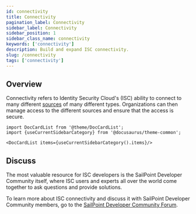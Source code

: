 ```yaml
---
id: connectivity
title: Connectivity
pagination_label: Connectivity
sidebar_label: Connectivity
sidebar_position: 1
sidebar_class_name: connectivity
keywords: ['connectivity']
description: Build and expand ISC connectivity. 
slug: /connectivity
tags: ['connectivity']
---
```


## Overview

Connectivity refers to Identity Security Cloud's (ISC) ability to connect to many different [sources](https://documentation.sailpoint.com/saas/help/sources/index.html) of many different types. Organizations can then manage access to the different sources and ensure that the access is secure.

```mdx-code-block
import DocCardList from '@theme/DocCardList';
import {useCurrentSidebarCategory} from '@docusaurus/theme-common';

<DocCardList items={useCurrentSidebarCategory().items}/>
```

## Discuss

The most valuable resource for ISC developers is the SailPoint Developer Community itself, where ISC users and experts all over the world come together to ask questions and provide solutions. 

To learn more about ISC connectivity and discuss it with SailPoint Developer Community members, go to the [SailPoint Developer Community Forum](https://developer.sailpoint.com/discuss/c/isc/6). 
